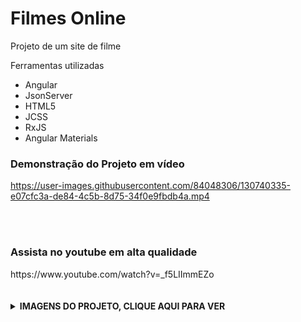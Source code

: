 
# Filmes Online
<p> Projeto de um site de filme </p>
 <p>Ferramentas utilizadas</p>
        <ul>
  <li>Angular</li>
  <li>JsonServer</li>
  <li>HTML5</li>
  <li>JCSS</li>
  <li>RxJS</li>
  <li>Angular Materials</li>
        </ul>

<h3> Demonstração do Projeto em vídeo </h3>

https://user-images.githubusercontent.com/84048306/130740335-e07cfc3a-de84-4c5b-8d75-34f0e9fbdb4a.mp4



 <br>
   <br>
  
  <h3> Assista no youtube em alta qualidade</h3>
  https://www.youtube.com/watch?v=_f5LIImmEZo
  
   <br>
  <br>
  <br>
<details>
    <br>
    <summary><b>IMAGENS DO PROJETO, CLIQUE AQUI PARA VER </b></summary>
    
  #
  <h1 style="text-align: center"> DESKTOP </h3>
  <hr>
  
![2](https://user-images.githubusercontent.com/84048306/130736902-30c94d58-32ea-49f5-9201-df963a903a75.png)
  ![3](https://user-images.githubusercontent.com/84048306/130736904-a631b754-eb1b-4fba-a1f1-750436e20012.png)
![4](https://user-images.githubusercontent.com/84048306/130736907-5df453c5-6996-485b-a0bd-03d627f7501b.png)
![5](https://user-images.githubusercontent.com/84048306/130736909-b1d8e518-8eb6-41a5-ae00-d667fde2607c.png)
![6](https://user-images.githubusercontent.com/84048306/130736910-4a009464-bbdd-49b7-a667-49b6c6de49e0.png)
![7](https://user-images.githubusercontent.com/84048306/130736911-ad973665-b342-4fff-ac33-f41d24946090.png)
![8](https://user-images.githubusercontent.com/84048306/130736914-62796c1e-095b-4eda-9306-c7efdd785c5a.png)




  #
  <h1> MOBILE </h3>
  <hr>

![9](https://user-images.githubusercontent.com/84048306/130736915-5c551365-3d58-46ad-93ae-2d794dc25c31.png)![13](https://user-images.githubusercontent.com/84048306/130736936-e80244a1-3f41-455d-a53b-7abcbe572243.png)
![10](https://user-images.githubusercontent.com/84048306/130736940-f46bedf6-5daa-4417-af99-938280ca8215.png)
![11](https://user-images.githubusercontent.com/84048306/130736942-7ee6031f-3230-46db-9983-43e3e81ac638.png)
![12](https://user-images.githubusercontent.com/84048306/130736943-02847a45-c465-47d0-aa8e-3e6de35947e6.png)
 
  
  </details>
